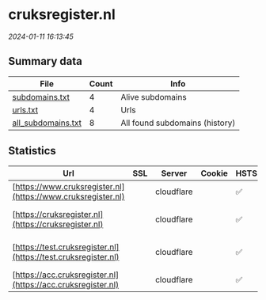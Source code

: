 # cruksregister.nl
*2024-01-11 16:13:45*
## Summary data
| File       | Count | Info |
|------------|-------|------|
|[subdomains.txt](/data/cruksregister.nl/subdomains.txt)|4|Alive subdomains|
|[urls.txt](/data/cruksregister.nl/urls.txt)|4|Urls|
|[all_subdomains.txt](/data/cruksregister.nl/all_subdomains.txt)|8|All found subdomains (history)|
## Statistics
| Url | SSL | Server | Cookie | HSTS | CSP | XFO | XXP | RP | Tech |Title |
|------------|-------|------|------|------|------|------|------|------|------|------|
|[https://www.cruksregister.nl](https://www.cruksregister.nl)| |cloudflare| |:white_check_mark: | :white_check_mark:| :white_check_mark: | :white_check_mark: | :white_check_mark: |Cloudflare HSTS||
|[https://cruksregister.nl](https://cruksregister.nl)| |cloudflare| |:white_check_mark: | :white_check_mark:| :white_check_mark: | :white_check_mark: | :white_check_mark: |Bootstrap:1 Cloudflare HSTS|Centraal Registe...|
|[https://test.cruksregister.nl](https://test.cruksregister.nl)| |cloudflare| |:white_check_mark: | :white_check_mark:| :white_check_mark: | :white_check_mark: | :white_check_mark: |Bootstrap:1 Cloudflare HSTS|Centraal Registe...|
|[https://acc.cruksregister.nl](https://acc.cruksregister.nl)| |cloudflare| |:white_check_mark: | | :white_check_mark: | | :white_check_mark: |Cloudflare HSTS|Attention Requir...|